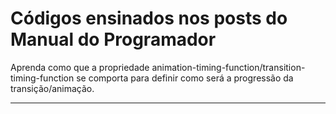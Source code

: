 # Códigos ensinados nos posts do Manual do Programador
Aprenda como que a propriedade animation-timing-function/transition-timing-function se comporta para definir como será a progressão da transição/animação.

<hr>
